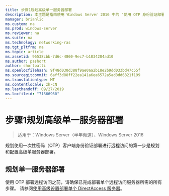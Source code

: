 ```yaml
---
title: 步骤1规划高级单一服务器部署
description: 本主题是指南使用 Windows Server 2016 中的 "使用 OTP 身份验证部署远程访问" 指南的一部分。
manager: brianlic
ms.custom: na
ms.prod: windows-server
ms.reviewer: na
ms.suite: na
ms.technology: networking-ras
ms.tgt_pltfrm: na
ms.topic: article
ms.assetid: 96538cbb-7d6c-4860-9ec7-b1834284ad10
ms.author: pashort
author: shortpatti
ms.openlocfilehash: 9f48d030d388f9ae0aa2b18e2b9dd033bd47c55f
ms.sourcegitcommit: 6aff3d88ff22ea141a6ea6572a5ad8dd6321f199
ms.translationtype: MT
ms.contentlocale: zh-CN
ms.lasthandoff: 09/27/2019
ms.locfileid: "71366960"
---
```

# <a name="step-1-plan-an-advanced-single-server-deployment"></a>步骤1规划高级单一服务器部署

>适用于：Windows Server（半年频道）、Windows Server 2016

规划使用一次性密码（OTP）客户端身份验证部署进行远程访问的第一步是规划和配置高级单服务器部署。  
  
## <a name="plan-a-single-server-deployment"></a>规划单一服务器部署  
使用 OTP 部署远程访问之前，请确保已完成部署单个远程访问服务器所需的所有步骤。 请参阅[使用高级设置部署单个 DirectAccess 服务器](https://technet.microsoft.com/windows-server-docs/networking/remote-access/directaccess/single-server-advanced/deploy-a-single-directaccess-server-with-advanced-settings)。  
  


